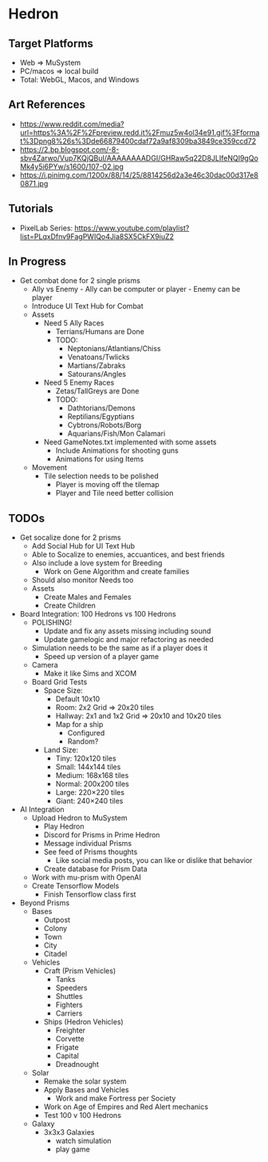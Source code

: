 # Hedron

## Target Platforms
- Web => MuSystem
- PC/macos => local build
- Total: WebGL, Macos, and Windows

## Art References
- https://www.reddit.com/media?url=https%3A%2F%2Fpreview.redd.it%2Fmuz5w4ol34e91.gif%3Fformat%3Dpng8%26s%3Dde66879400cdaf72a9af8309ba3849ce359ccd72
- https://2.bp.blogspot.com/-8-sbv4Zarwo/Vup7KQjQBuI/AAAAAAAADGI/GHRaw5q22D8JLIfeNQI9gQoMk4y5i6PYw/s1600/107-02.jpg
- https://i.pinimg.com/1200x/88/14/25/8814256d2a3e46c30dac00d317e80871.jpg

## Tutorials
- PixelLab Series: https://www.youtube.com/playlist?list=PLqxDfnv9FagPWIQo4Jia8SX5CkFX9iuZ2

## In Progress
- Get combat done for 2 single prisms
    - Ally vs Enemy
            - Ally can be computer or player
            - Enemy can be player
    - Introduce UI Text Hub for Combat
    - Assets
        - Need 5 Ally Races
            - Terrians/Humans are Done
            - TODO:
                - Neptonians/Atlantians/Chiss
                - Venatoans/Twlicks
                - Martians/Zabraks
                - Satourans/Angles
        - Need 5 Enemy Races
            - Zetas/TallGreys are Done
            - TODO:
                - Dathtorians/Demons
                - Reptilians/Egyptians
                - Cybtrons/Robots/Borg
                - Aquarians/Fish/Mon Calamari 
        - Need GameNotes.txt implemented with some assets
            - Include Animations for shooting guns
            - Animations for using Items
    - Movement
        - Tile selection needs to be polished
            - Player is moving off the tilemap
            - Player and Tile need better collision

## TODOs
- Get socalize done for 2 prisms
    - Add Social Hub for UI Text Hub
    - Able to Socalize to enemies, accuantices, and best friends
    - Also include a love system for Breeding
        - Work on Gene Algorithm and create families
    - Should also monitor Needs too
    - Assets
        - Create Males and Females
        - Create Children
- Board Integration: 100 Hedrons vs 100 Hedrons
    - POLISHING!
        - Update and fix any assets missing including sound
        - Update gamelogic and major refactoring as needed
    - Simulation needs to be the same as if a player does it
        - Speed up version of a player game
    - Camera
        - Make it like Sims and XCOM
    - Board Grid Tests
        - Space Size:
            - Default 10x10
            - Room: 2x2 Grid => 20x20 tiles
            - Hallway: 2x1 and 1x2 Grid => 20x10 and 10x20 tiles
            - Map for a ship
                - Configured
                - Random?
        - Land Size:
            - Tiny: 120x120 tiles
            - Small: 144x144 tiles
            - Medium: 168x168 tiles
            - Normal: 200x200 tiles
            - Large: 220×220 tiles
            - Giant: 240×240 tiles
- AI Integration
    - Upload Hedron to MuSystem
        - Play Hedron
        - Discord for Prisms in Prime Hedron
        - Message individual Prisms
        - See feed of Prisms thoughts
            - Like social media posts, you can like or dislike that behavior
        - Create database for Prism Data
    - Work with mu-prism with OpenAI
    - Create Tensorflow Models
        - Finish Tensorflow class first
- Beyond Prisms
    - Bases
        - Outpost
        - Colony
        - Town
        - City
        - Citadel
    - Vehicles
        - Craft (Prism Vehicles)
            - Tanks
            - Speeders
            - Shuttles
            - Fighters
            - Carriers
        - Ships (Hedron Vehicles)
            - Freighter
            - Corvette
            - Frigate
            - Capital
            - Dreadnought
    - Solar
        - Remake the solar system
        - Apply Bases and Vehicles
            - Work and make Fortress per Society
        - Work on Age of Empires and Red Alert mechanics
        - Test 100 v 100 Hedrons
    - Galaxy
        - 3x3x3 Galaxies
            - watch simulation
            - play game




